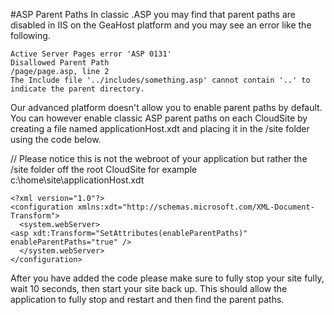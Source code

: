 #ASP Parent Paths
In classic .ASP you may find that parent paths are disabled in IIS on the GeaHost platform and you may see an error like the following.

    Active Server Pages error 'ASP 0131'
    Disallowed Parent Path
    /page/page.asp, line 2
    The Include file '../includes/something.asp' cannot contain '..' to indicate the parent directory.

Our advanced platform doesn't allow you to enable parent paths by default. You can however enable classic ASP parent paths on each CloudSite by creating a file named applicationHost.xdt and placing it in the /site folder using the code below.

// Please notice this is not the webroot of your application but rather the /site folder off the root CloudSite for example c:\home\site\applicationHost.xdt
    
    <?xml version="1.0"?>
    <configuration xmlns:xdt="http://schemas.microsoft.com/XML-Document-Transform">
      <system.webServer>
    <asp xdt:Transform="SetAttributes(enableParentPaths)" enableParentPaths="true" />
      </system.webServer>
    </configuration>
After you have added the code please make sure to fully stop your site fully, wait 10 seconds, then start your site back up. This should allow the application to fully stop and restart and then find the parent paths.
